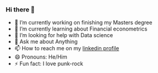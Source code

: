 ### Hi there 👋


- 🔭 I’m currently working on finishing my Masters degree
- 🌱 I’m currently learning about Financial econometrics
- 🤔 I’m looking for help with Data science
- 💬 Ask me about Anything 
- 📫 How to reach me on my [linkedin profile](https://www.linkedin.com/in/simon-floej-thomsen/)
- 😄 Pronouns: He/Him
- ⚡ Fun fact: I love punk-rock

